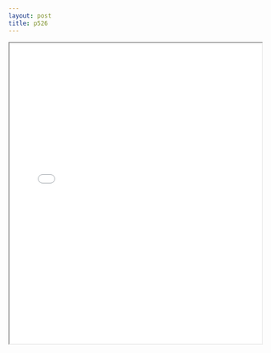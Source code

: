 ```yaml
---
layout: post
title: p526
---
```


<div class="pdf-container">
<iframe src="/ea/assets/pdfs/hock/p526.pdf" height="600" width="100%" allowFullScreen="true"></iframe>
</div>

